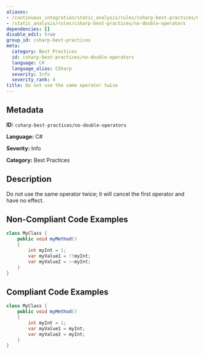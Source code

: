 ```yaml
---
aliases:
- /continuous_integration/static_analysis/rules/csharp-best-practices/no-double-operators
- /static_analysis/rules/csharp-best-practices/no-double-operators
dependencies: []
disable_edit: true
group_id: csharp-best-practices
meta:
  category: Best Practices
  id: csharp-best-practices/no-double-operators
  language: C#
  language_alias: CSharp
  severity: Info
  severity_rank: 4
title: Do not use the same operator twice
---
```

<!--  SOURCED FROM https://github.com/DataDog/datadog-static-analyzer-rule-docs -->


## Metadata
**ID:** `csharp-best-practices/no-double-operators`

**Language:** C#

**Severity:** Info

**Category:** Best Practices

## Description
Do not use the same operator twice; it will cancel the first operator and have no effect.

## Non-Compliant Code Examples
```csharp
class MyClass {
    public void myMethod()
    {
        int myInt = 1;
        var myValue1 = !!myInt;
        var myValue2 = ~~myInt;
    }
}

```

## Compliant Code Examples
```csharp
class MyClass {
    public void myMethod()
    {
        int myInt = 1;
        var myValue1 = myInt;
        var myValue2 = myInt;
    }
}

```
